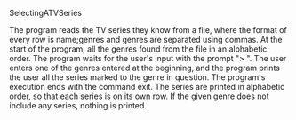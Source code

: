 SelectingATVSeries

The program reads the TV series they know from a file, where the format of every
row is name;genres and genres are separated using commas. At the start of the
program, all the genres found from the file in an alphabetic order. The program
waits for the user's input with the prompt "> ". The user enters one of the
genres entered at the beginning, and the program prints the user all the series
marked to the genre in question. The program's execution ends with the command
exit. The series are printed in alphabetic order, so that each series is on its
own row. If the given genre does not include any series, nothing is printed.
